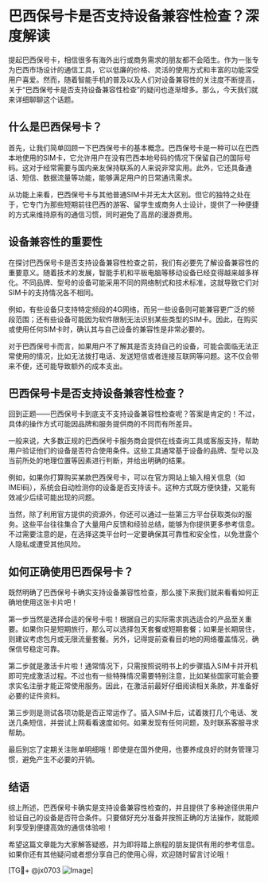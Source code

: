 # 巴西保号卡是否支持设备兼容性检查？深度解读

提起巴西保号卡，相信很多有海外出行或商务需求的朋友都不会陌生。作为一张专为巴西市场设计的通信工具，它以低廉的价格、灵活的使用方式和丰富的功能深受用户喜爱。然而，随着智能手机的普及以及人们对设备兼容性的关注度不断提高，关于“巴西保号卡是否支持设备兼容性检查”的疑问也逐渐增多。那么，今天我们就来详细聊聊这个话题。

## 什么是巴西保号卡？

首先，让我们简单回顾一下巴西保号卡的基本概念。巴西保号卡是一种可以在巴西本地使用的SIM卡，它允许用户在没有巴西本地号码的情况下保留自己的国际号码。这对于经常需要与国内亲友保持联系的人来说非常实用。此外，它还具备通话、短信、数据流量等功能，能够满足用户的日常通讯需求。

从功能上来看，巴西保号卡与其他普通SIM卡并无太大区别。但它的独特之处在于，它专门为那些短期前往巴西的游客、留学生或商务人士设计，提供了一种便捷的方式来维持原有的通信习惯，同时避免了高昂的漫游费用。

## 设备兼容性的重要性

在探讨巴西保号卡是否支持设备兼容性检查之前，我们有必要先了解设备兼容性的重要意义。随着技术的发展，智能手机和平板电脑等移动设备已经变得越来越多样化。不同品牌、型号的设备可能采用不同的网络制式和技术标准，这就导致它们对SIM卡的支持情况各不相同。

例如，有些设备只支持特定频段的4G网络，而另一些设备则可能兼容更广泛的频段范围；还有些设备可能因为软件限制无法识别某些类型的SIM卡。因此，在购买或使用任何SIM卡时，确认其与自己设备的兼容性是非常必要的。

对于巴西保号卡而言，如果用户不了解其是否支持自己的设备，可能会面临无法正常使用的情况，比如无法拨打电话、发送短信或者连接互联网等问题。这不仅会带来不便，还可能导致额外的成本支出。

## 巴西保号卡是否支持设备兼容性检查？

回到正题——巴西保号卡到底支不支持设备兼容性检查呢？答案是肯定的！不过，具体的操作方式可能因品牌和服务提供商的不同而有所差异。

一般来说，大多数正规的巴西保号卡服务商会提供在线查询工具或客服支持，帮助用户验证他们的设备是否符合使用条件。这些工具通常基于设备的品牌、型号以及当前所处的地理位置等因素进行判断，并给出明确的结果。

例如，如果你打算购买某款巴西保号卡，可以在官方网站上输入相关信息（如IMEI码），系统会自动检测你的设备是否支持该卡。这种方式既方便快捷，又能有效减少后续可能出现的问题。

当然，除了利用官方提供的资源外，你还可以通过一些第三方平台获取类似的服务。这些平台往往集合了大量用户反馈和经验总结，能够为你提供更多参考信息。不过需要注意的是，在选择这类平台时一定要确保其可靠性和安全性，以免泄露个人隐私或遭受其他风险。

## 如何正确使用巴西保号卡？

既然明确了巴西保号卡确实支持设备兼容性检查，那么接下来我们就来看看如何正确地使用这张卡片吧！

第一步当然是选择合适的保号卡啦！根据自己的实际需求挑选适合的产品至关重要。如果你只是短期旅行，那么可以选择包天套餐或短期套餐；如果是长期居住，则建议考虑包月或无限流量套餐。另外，记得提前查看目的地的网络覆盖情况，确保信号稳定可靠。

第二步就是激活卡片啦！通常情况下，只需按照说明书上的步骤插入SIM卡并开机即可完成激活过程。不过也有一些特殊情况需要特别注意，比如某些国家可能会要求实名注册才能正常使用服务。因此，在激活前最好仔细阅读相关条款，并准备好必要的证件资料。

第三步则是测试各项功能是否正常运作了。插入SIM卡后，试着拨打几个电话、发送几条短信，并尝试上网看看速度如何。如果发现有任何问题，及时联系客服寻求帮助。

最后别忘了定期关注账单明细哦！即使是在国外使用，也要养成良好的财务管理习惯，避免产生不必要的开销。

## 结语

综上所述，巴西保号卡确实是支持设备兼容性检查的，并且提供了多种途径供用户验证自己的设备是否符合条件。只要做好充分准备并按照正确的方法操作，就能顺利享受到便捷高效的通信体验啦！

希望这篇文章能为大家解答疑惑，并为即将踏上旅程的朋友提供有用的参考信息。如果你还有其他疑问或者想分享自己的使用心得，欢迎随时留言讨论哦！

[TG💪+ @jx0703 ![Image](https://github.com/user-attachments/assets/dbca1d08-cadb-493c-b0ec-ad6f7a83f270)]
